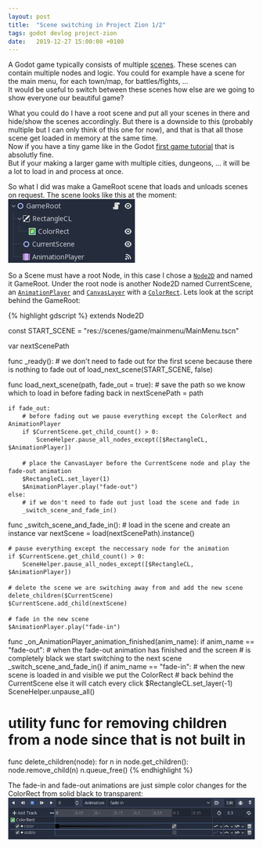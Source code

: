 ```yaml
---
layout: post
title:  "Scene switching in Project Zion 1/2"
tags: godot devlog project-zion
date:   2019-12-27 15:00:00 +0100
---
```


A Godot game typically consists of multiple [scenes](https://docs.godotengine.org/en/3.1/getting_started/step_by_step/scenes_and_nodes.html). These scenes can contain multiple nodes and logic. You could for example have a scene for the main menu, for each town/map, for battles/fights, ...  
It would be useful to switch between these scenes how else are we going to show everyone our beautiful game?

What you could do I have a root scene and put all your scenes in there and hide/show the scenes accordingly. But there is a downside to this (probably multiple but I can only think of this one for now), and that is that all those scene get loaded in memory at the same time.  
Now if you have a tiny game like in the Godot [first game tutorial](https://docs.godotengine.org/en/3.1/getting_started/step_by_step/your_first_game.html) that is absolutly fine.  
But if your making a larger game with multiple cities, dungeons, ... it will be a lot to load in and process at once.

So what I did was make a GameRoot scene that loads and unloads scenes on request.
The scene looks like this at the moment:  
![GameRoot scene](/assets/2019-12-30-scene-switching-gameroot.jpg)

So a Scene must have a root Node, in this case I chose a [`Node2D`](https://docs.godotengine.org/en/3.1/classes/class_node2d.html) and named it GameRoot. Under the root node is another Node2D named CurrentScene, an [`AnimationPlayer`](https://docs.godotengine.org/en/3.1/classes/class_animationplayer.html) and [`CanvasLayer`](https://docs.godotengine.org/en/3.1/classes/class_canvaslayer.html) with a [`ColorRect`](https://docs.godotengine.org/en/3.1/classes/class_colorrect.html).
Lets look at the script behind the GameRoot:

{% highlight gdscript %}
extends Node2D

const START_SCENE = "res://scenes/game/mainmenu/MainMenu.tscn"

var nextScenePath

func _ready():
	# we don't need to fade out for the first scene because there is nothing to fade out of
	load_next_scene(START_SCENE, false)
	
func load_next_scene(path, fade_out = true):
	# save the path so we know which to load in before fading back in
	nextScenePath = path
	
	if fade_out:
		# before fading out we pause everything except the ColorRect and AnimationPlayer
		if $CurrentScene.get_child_count() > 0:
			SceneHelper.pause_all_nodes_except([$RectangleCL, $AnimationPlayer])
		
		# place the CanvasLayer before the CurrentScene node and play the fade-out animation
		$RectangleCL.set_layer(1)
		$AnimationPlayer.play("fade-out")
	else:
		# if we don't need to fade out just load the scene and fade in
		_switch_scene_and_fade_in()
	
func _switch_scene_and_fade_in():
	# load in the scene and create an instance
	var nextScene = load(nextScenePath).instance()
	
	# pause everything except the neccessary node for the animation
	if $CurrentScene.get_child_count() > 0:
		SceneHelper.pause_all_nodes_except([$RectangleCL, $AnimationPlayer])
	
	# delete the scene we are switching away from and add the new scene
	delete_children($CurrentScene)
	$CurrentScene.add_child(nextScene)
	
	# fade in the new scene
	$AnimationPlayer.play("fade-in")


func _on_AnimationPlayer_animation_finished(anim_name):
	if anim_name == "fade-out":
		# when the fade-out animation has finished and the screen
		# is completely black we start switching to the next scene
		_switch_scene_and_fade_in()
	if anim_name == "fade-in":
		# when the new scene is loaded in and visible we put the ColorRect
		# back behind the CurrentScene else it will catch every click
		$RectangleCL.set_layer(-1)
		SceneHelper.unpause_all()

# utility func for removing children from a node since that is not built in
func delete_children(node):
	for n in node.get_children():
		node.remove_child(n)
		n.queue_free()
{% endhighlight %}

The fade-in and fade-out animations are just simple color changes for the ColorRect from solid black to transparent:
![Animation track for fade-in](/assets/2019-12-30-scene-switching-animation.jpg)